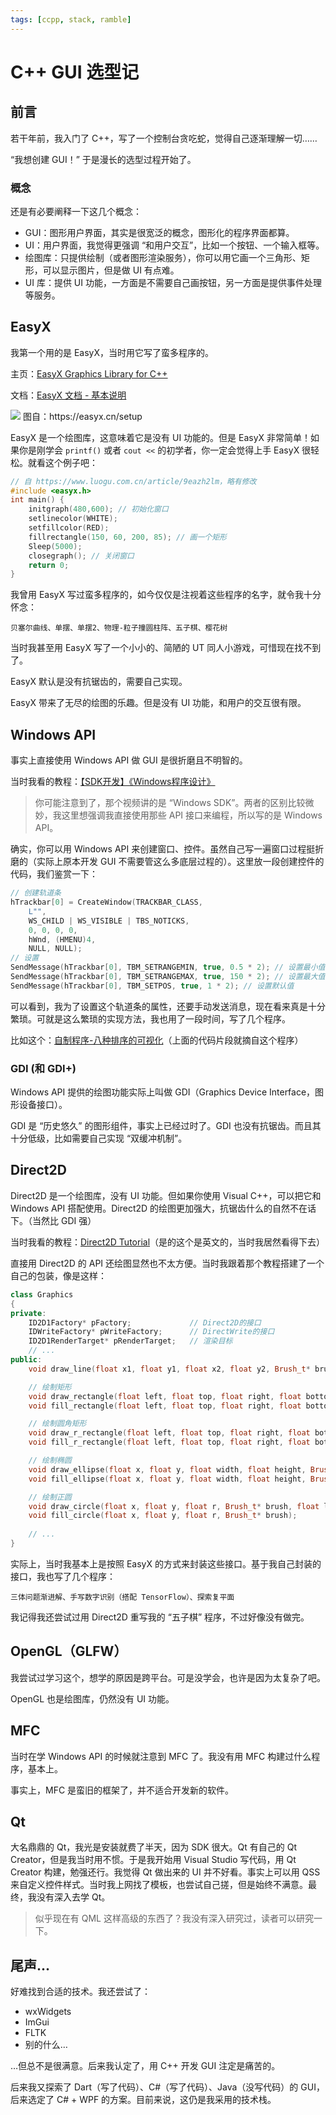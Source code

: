 ```yaml
---
tags: [ccpp, stack, ramble]
---
```

# C++ GUI 选型记

## 前言

若干年前，我入门了 C++，写了一个控制台贪吃蛇，觉得自己逐渐理解一切……

“我想创建 GUI！” 于是漫长的选型过程开始了。

### 概念

还是有必要阐释一下这几个概念：

- GUI：图形用户界面，其实是很宽泛的概念，图形化的程序界面都算。
- UI：用户界面，我觉得更强调 “和用户交互”，比如一个按钮、一个输入框等。
- 绘图库：只提供绘制（或者图形渲染服务），你可以用它画一个三角形、矩形，可以显示图片，但是做 UI 有点难。
- UI 库：提供 UI 功能，一方面是不需要自己画按钮，另一方面是提供事件处理等服务。

## EasyX

我第一个用的是 EasyX，当时用它写了蛮多程序的。

主页：[EasyX Graphics Library for C++](https://easyx.cn/)

文档：[EasyX 文档 - 基本说明](https://docs.easyx.cn/zh-cn/intro)

<div className='group'>
    <Img src='https://easyx.cn/f/a/0/0/6/setup-vc2010-4.1.png' invertable>
        图自：https://easyx.cn/setup
    </Img>
</div>



EasyX 是一个绘图库，这意味着它是没有 UI 功能的。但是 EasyX 非常简单！如果你是刚学会 `printf()` 或者 `cout <<` 的初学者，你一定会觉得上手 EasyX 很轻松。就看这个例子吧：

```cpp
// 自 https://www.luogu.com.cn/article/9eazh2lm，略有修改
#include <easyx.h>
int main() {
    initgraph(480,600); // 初始化窗口
    setlinecolor(WHITE);
    setfillcolor(RED);
    fillrectangle(150, 60, 200, 85); // 画一个矩形
    Sleep(5000);
    closegraph(); // 关闭窗口
    return 0;
}
```

我曾用 EasyX 写过蛮多程序的，如今仅仅是注视着这些程序的名字，就令我十分怀念：

```
贝塞尔曲线、单摆、单摆2、物理-粒子撞圆柱阵、五子棋、樱花树
```

当时我甚至用 EasyX 写了一个小小的、简陋的 UT 同人小游戏，可惜现在找不到了。

EasyX 默认是没有抗锯齿的，需要自己实现。

EasyX 带来了无尽的绘图的乐趣。但是没有 UI 功能，和用户的交互很有限。

## Windows API

事实上直接使用 Windows API 做 GUI 是很折磨且不明智的。

当时我看的教程：[【SDK开发】《Windows程序设计》](https://www.bilibili.com/video/BV1us411A7UE/)

> 你可能注意到了，那个视频讲的是 “Windows SDK”。两者的区别比较微妙，我这里想强调我直接使用那些 API 接口来编程，所以写的是 Windows API。

确实，你可以用 Windows API 来创建窗口、控件。虽然自己写一遍窗口过程挺折磨的（实际上原本开发 GUI 不需要管这么多底层过程的）。这里放一段创建控件的代码，我们鉴赏一下：

```cpp
// 创建轨道条
hTrackbar[0] = CreateWindow(TRACKBAR_CLASS,
    L"",
    WS_CHILD | WS_VISIBLE | TBS_NOTICKS,
    0, 0, 0, 0,
    hWnd, (HMENU)4,
    NULL, NULL);
// 设置
SendMessage(hTrackbar[0], TBM_SETRANGEMIN, true, 0.5 * 2); // 设置最小值
SendMessage(hTrackbar[0], TBM_SETRANGEMAX, true, 150 * 2); // 设置最大值
SendMessage(hTrackbar[0], TBM_SETPOS, true, 1 * 2); // 设置默认值
```

可以看到，我为了设置这个轨道条的属性，还要手动发送消息，现在看来真是十分繁琐。可就是这么繁琐的实现方法，我也用了一段时间，写了几个程序。

比如这个：[自制程序-八种排序的可视化](https://www.bilibili.com/video/BV1YQ4y1Q78m/)（上面的代码片段就摘自这个程序）

### GDI (和 GDI+)

Windows API 提供的绘图功能实际上叫做 GDI（Graphics Device Interface，图形设备接口）。

GDI 是 “历史悠久” 的图形组件，事实上已经过时了。GDI 也没有抗锯齿。而且其十分低级，比如需要自己实现 “双缓冲机制”。

## Direct2D

Direct2D 是一个绘图库，没有 UI 功能。但如果你使用 Visual C++，可以把它和 Windows API 搭配使用。Direct2D 的绘图更加强大，抗锯齿什么的自然不在话下。（当然比 GDI 强）

当时我看的教程：[Direct2D Tutorial](https://www.bilibili.com/video/BV125411V74f/)（是的这个是英文的，当时我居然看得下去）

直接用 Direct2D 的 API 还绘图显然也不太方便。当时我跟着那个教程搭建了一个自己的包装，像是这样：

```cpp
class Graphics
{
private:
	ID2D1Factory* pFactory;				// Direct2D的接口
	IDWriteFactory* pWriteFactory;		// DirectWrite的接口
	ID2D1RenderTarget* pRenderTarget;	// 渲染目标
    // ...
public:
    void draw_line(float x1, float y1, float x2, float y2, Brush_t* brush, float lineWidth = 1);

    // 绘制矩形
    void draw_rectangle(float left, float top, float right, float bottom, Brush_t* brush, float lineWidth = 1);
    void fill_rectangle(float left, float top, float right, float bottom, Brush_t* brush);

    // 绘制圆角矩形
    void draw_r_rectangle(float left, float top, float right, float bottom, float r, Brush_t* brush, float lineWidth = 1);
    void fill_r_rectangle(float left, float top, float right, float bottom, float r, Brush_t* brush);

    // 绘制椭圆
    void draw_ellipse(float x, float y, float width, float height, Brush_t* brush, float lineWidth = 1);
    void fill_ellipse(float x, float y, float width, float height, Brush_t* brush);

    // 绘制正圆
    void draw_circle(float x, float y, float r, Brush_t* brush, float lineWidth = 1);
    void fill_circle(float x, float y, float r, Brush_t* brush);
    
    // ...
}
```

实际上，当时我基本上是按照 EasyX 的方式来封装这些接口。基于我自己封装的接口，我也写了几个程序：

```
三体问题渐进解、手写数字识别（搭配 TensorFlow）、探索复平面
```

我记得我还尝试过用 Direct2D 重写我的 “五子棋” 程序，不过好像没有做完。

## OpenGL（GLFW）

我尝试过学习这个，想学的原因是跨平台。可是没学会，也许是因为太复杂了吧。

OpenGL 也是绘图库，仍然没有 UI 功能。

## MFC

当时在学 Windows API 的时候就注意到 MFC 了。我没有用 MFC 构建过什么程序，基本上。

事实上，MFC 是蛮旧的框架了，并不适合开发新的软件。

## Qt

大名鼎鼎的 Qt，我光是安装就费了半天，因为 SDK 很大。Qt 有自己的 Qt Creator，但是我当时用不惯。于是我开始用 Visual Studio 写代码，用 Qt Creator 构建，勉强还行。我觉得 Qt 做出来的 UI 并不好看。事实上可以用 QSS 来自定义控件样式。当时我上网找了模板，也尝试自己搓，但是始终不满意。最终，我没有深入去学 Qt。

> 似乎现在有 QML 这样高级的东西了？我没有深入研究过，读者可以研究一下。

## 尾声...

好难找到合适的技术。我还尝试了：

- wxWidgets
- ImGui
- FLTK
- 别的什么…

…但总不是很满意。后来我认定了，用 C++ 开发 GUI 注定是痛苦的。

后来我又探索了 Dart（写了代码）、C#（写了代码）、Java（没写代码）的 GUI，后来选定了 C# + WPF 的方案。目前来说，这仍是我采用的技术栈。